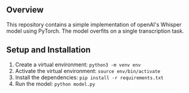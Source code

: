 ## Overview

This repository contains a simple implementation of openAI's Whisper model using PyTorch. The model overfits on a
single transcription task.

## Setup and Installation
1. Create a virtual environment: `python3 -m venv env`
2. Activate the virtual environment: `source env/bin/activate`
3. Install the dependencies: `pip install -r requirements.txt`
4. Run the model: `python model.py`
